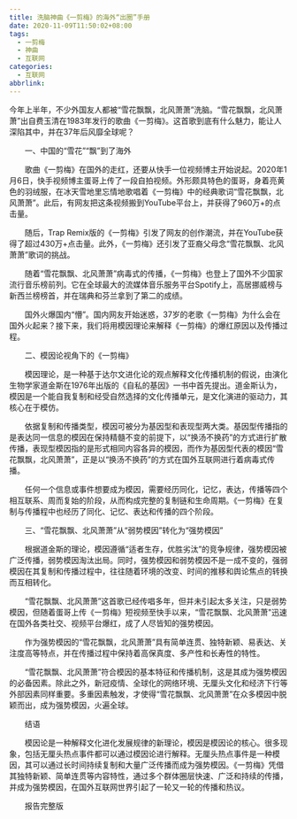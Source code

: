 ```yaml
---
title: 洗脑神曲《一剪梅》的海外“出圈”手册
date: 2020-11-09T11:50:02+08:00
tags:
  - 一剪梅
  - 神曲
  - 互联网
categories:
  - 互联网
abbrlink:
---
```


今年上半年，不少外国友人都被“雪花飘飘，北风萧萧”洗脑。“雪花飘飘，北风萧萧”出自费玉清在1983年发行的歌曲《一剪梅》。这首歌到底有什么魅力，能让人深陷其中，并在37年后风靡全球呢？

　　一、中国的“雪花”“飘”到了海外

　　歌曲《一剪梅》在国外的走红，还要从快手一位视频博主开始说起。2020年1月6日，快手视频博主蛋哥上传了一段自拍视频。外形颇具特色的蛋哥，身着亮黄色的羽绒服，在冰天雪地里忘情地歌唱着《一剪梅》中的经典歌词“雪花飘飘，北风萧萧”。此后，有网友把这条视频搬到YouTube平台上，并获得了960万+的点击量。

　　随后，Trap Remix版的《一剪梅》引发了网友的创作潮流，并在YouTube获得了超过430万+点击量。此外，《一剪梅》还引发了亚裔父母念“雪花飘飘、北风萧萧”歌词的挑战。

　　随着“雪花飘飘、北风萧萧”病毒式的传播，《一剪梅》也登上了国外不少国家流行音乐榜前列。它在全球最大的流媒体音乐服务平台Spotify上，高居挪威榜与新西兰榜榜首，并在瑞典和芬兰拿到了第二的成绩。

　　国外火爆国内“懵”。国内网友开始迷惑，37岁的老歌《一剪梅》为什么会在国外火起来？接下来，我们将用模因理论来解释《一剪梅》的爆红原因以及传播过程。

　　二、模因论视角下的《一剪梅》

　　模因理论，是一种基于达尔文进化论的观点解释文化传播机制的假说，由演化生物学家道金斯在1976年出版的《自私的基因》一书中首先提出。道金斯认为，模因是一个能自我复制和经受自然选择的文化传播单元，是文化演进的驱动力，其核心在于模仿。

　　依据复制和传播类型，模因可被分为基因型和表现型两大类。基因型传播指的是表达同一信息的模因在保持精髓不变的前提下，以“换汤不换药”的方式进行扩散传播，表现型模因指的是形式相同内容各异的模因，而作为基因型代表的模因“雪花飘飘，北风萧萧”，正是以“换汤不换药”的方式在国外互联网进行着病毒式传播。

　　任何一个信息或事件想要成为模因，需要经历同化，记忆，表达，传播等四个相互联系、周而复始的阶段，从而构成完整的复制链和生命周期。《一剪梅》在复制与传播程中也经历了同化、记忆、表达和传播的四个阶段。

　　三、“雪花飘飘、北风萧萧”从“弱势模因”转化为“强势模因”

　　根据道金斯的理论，模因遵循“适者生存，优胜劣汰”的竞争规律，强势模因被广泛传播，弱势模因淘汰出局。同时，强势模因和弱势模因不是一成不变的，强弱模因在其复制和传播过程中，往往随着环境的改变、时间的推移和舆论焦点的转换而互相转化。

　　“雪花飘飘、北风萧萧”这首歌已经传唱多年，但并未引起太多关注，只是弱势模因，但随着蛋哥上传《一剪梅》短视频至快手以来，“雪花飘飘、北风萧萧"迅速在国外各类社交、视频平台爆红，成了人尽皆知的强势模因。

　　作为强势模因的“雪花飘飘，北风萧萧”具有简单连贯、独特新颖、易表达、关注度高等特点，并在传播过程中保持着高保真度、多产性和长寿性的特性。

　　“雪花飘飘、北风萧萧”符合模因的基本特征和传播机制，这是其成为强势模因的必备因素。除此之外，新冠疫情、全球化的网络环境、无厘头文化和经济下行等外部因素同样重要。多重因素触发，才使得“雪花飘飘、北风萧萧”在众多模因中脱颖而出，成为强势模因，火遍全球。

　　结语

　　模因论是一种解释文化进化发展规律的新理论，模因是模因论的核心。很多现象，包括无厘头热点事件都可以通过模因论进行解释。无厘头热点事件是一种模因，其可以通过长时间持续复制和大量广泛传播而成为强势模因。《一剪梅》凭借其独特新颖、简单连贯等内容特性，通过多个群体圈层快速、广泛和持续的传播，并成为强势模因，在国外互联网世界引起了一轮又一轮的传播和热议。

　　报告完整版